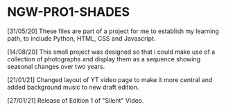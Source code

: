 # NGW-PRO1-SHADES
[31/05/20] These files are part of a project for me to establish my learning path,
to include Python, HTML, CSS and Javascript.

[14/08/20] This small project was designed so that i could make use of a collection
of photographs and display them as a sequence showing seasonal changes over two years.

[21/01/21] Changed layout of YT video page to make it more central and
added background music to new draft edition.

[27/01/21] Release of Edition 1 of "Silent" Video.